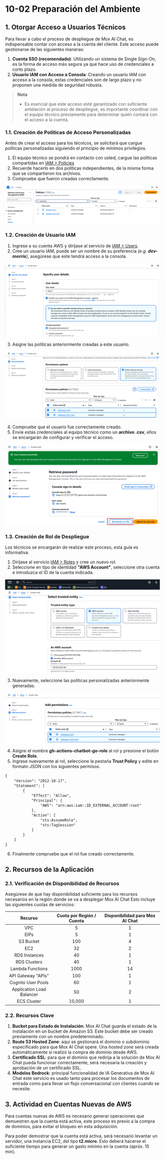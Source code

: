 # 10-02 Preparación del Ambiente
## 1. Otorgar Acceso a Usuarios Técnicos
Para llevar a cabo el proceso de despliegue de Mox AI Chat, es indispensable contar con acceso a la cuenta del cliente. Este acceso puede gestionarse de las siguientes maneras:

1. **Cuenta SSO (recomendado)**: Utilizando un sistema de Single Sign-On, es la forma de acceso más segura ya que hace uso de credenciales a corto plazo.
2. **Usuario IAM con Acceso a Consola**: Creando un usuario IAM con acceso a la consola, estas credenciales son de largo plazo y no proponen una medida de seguridad robusta.

> **Nota**  
> - Es esencial que este acceso esté garantizado con suficiente antelación al proceso de despliegue, es importante coordinar con el equipo técnico previamente para determinar quién contará con el acceso a la cuenta.

### 1.1. Creación de Políticas de Acceso Personalizadas
Antes de crear el acceso para los técnicos, se solicitará que cargue políticas personalizadas siguiendo el principio de mínimos privilegios.
1. El equipo técnico se pondrá en contacto con usted, cargue las políticas compartidas en [IAM > Policies](https://us-east-1.console.aws.amazon.com/iam/home?region=us-east-1#/policies)
2. Recuerde hacerlo en dos políticas independientes, de la misma forma que se compartieron los archivos.
3. Compruebe que fueron creadas correctamente.
<p align="center">
  <img src="../assets/10-02_1.png" />
</p>

### 1.2. Creación de Usuario IAM
1. Ingrese a su cuenta AWS y diríjase al servicio de [IAM > Users](https://us-east-1.console.aws.amazon.com/iam/home?region=us-east-1#/users).
2. Cree un usuario IAM, puede ser un nombre de su preferencia *(e.g. **dev-morris**)*, asegúrese que este tendrá acceso a la consola.
<p align="center">
  <img src="../assets/10-02_2.png" />
</p>

3. Asigne las políticas anteriormente creadas a este usuario.
<p align="center">
  <img src="../assets/10-02_3.png" />
</p>

4. Compruebe que el usuario fue correctamente creado.
5. Envíe estas credenciales al equipo técnico como un **archivo .csv**, ellos se encargarán de configurar y verificar el acceso.
<p align="center">
  <img src="../assets/10-02_4.png" />
</p>

### 1.3. Creación de Rol de Despliegue
Los técnicos se encargarán de realizar este proceso, esta guía es informativa.
1. Diríjase al servicio [IAM > Roles](https://us-east-1.console.aws.amazon.com/iam/home?region=us-east-1#/roles) y cree un nuevo rol.
2. Seleccione en tipo de identidad **"AWS Account"**, seleccione otra cuenta e introduzca el ID de la cuenta indicada.
<p align="center">
  <img src="../assets/10-02_5.png" />
</p>

3. Nuevamente, seleccione las políticas personalizadas anteriormente generadas.
<p align="center">
  <img src="../assets/10-02_6.png" />
</p>

4. Asigne el nombre **gh-actions-chatbot-go-role** al rol y presione el botón **Create Role**.
5. Ingrese nuevamente al rol, seleccione la pestaña **Trust Policy** y edite en formato JSON con los siguientes permisos.
```
{
	"Version": "2012-10-17",
	"Statement": [
		{
			"Effect": "Allow",
			"Principal": {
				"AWS": "arn:aws:iam::ID_EXTERNAL_ACCOUNT:root"
			},
			"Action": [
				"sts:AssumeRole",
				"sts:TagSession"
			]
		}
	]
}
```
6. Finalmente compruebe que el rol fue creado correctamente.

## 2. Recursos de la Aplicación
### 2.1. Verificación de Disponibilidad de Recursos
Asegúrese de que hay disponibilidad suficiente para los recursos necesarios en la región donde se va a desplegar Mox AI Chat Esto incluye las siguientes cuotas de servicios:

|          Recurso          | Cuota por Región / Cuenta | Disponibilidad para Mox AI Chat |
| :-----------------------: | :-----------------------: | :-----------------------------: |
|            VPC            |             5             |                1                |
|           EIPs            |             5             |                1                |
|         S3 Bucket         |            100            |                4                |
|            EC2            |            32             |                2                |
|       RDS Instances       |            40             |                1                |
|       RDS Clusters        |            40             |                1                |
|     Lambda Functions      |           1000            |               14                |
|    API Gateway "APIs"     |            100            |                1                |
|    Cognito User Pools     |            60             |                1                |
| Application Load Balancer |            50             |                2                |
|        ECS Cluster        |          10,000           |                1                |

### 2.2. Recursos Clave
1. **Bucket para Estado de Instalación**: Mox AI Chat guarda el estado de la instalación en un bucket de Amazon S3. Este bucket debe ser creado previamente con un nombre predeterminado.
2. **Route 53 Hosted Zone**: aquí se gestionará el dominio o subdominio especificado para que Mox AI Chat opere. Una *hosted zone* será creada automáticamente si realizó la compra de dominio desde AWS.
3. **Certificado SSL**: para que el dominio que redirija a la solución de Mox AI Chat pueda funcionar correctamente, será necesaria la creación y aprobación de un certificado SSL.
4. **Modelos Bedrock:** principal funcionalidad de IA Generativa de Mox AI Chat este servicio es usado tanto para procesar los documentos de entrada como para llevar un flujo conversacional con clientes cuando se necesite.

## 3. Actividad en Cuentas Nuevas de AWS
Para cuentas nuevas de AWS es necesario generar operaciones que demuestren que la cuenta está activa, este proceso es previo a la compra de dominios, para evitar el bloqueo en esta adquisición.

Para poder demostrar que la cuenta está activa, será necesario levantar un servidor, una instancia EC2, del tipo **t2.micro**. Esto deberá hacerse el suficiente tiempo para generar un gasto mínimo en la cuenta (apróx. 15 min).